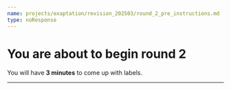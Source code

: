 ```yaml
---
name: projects/exaptation/revision_202503/round_2_pre_instructions.md
type: noResponse
---
```


# You are about to begin round 2

You will have **3 minutes** to come up with labels.

---

